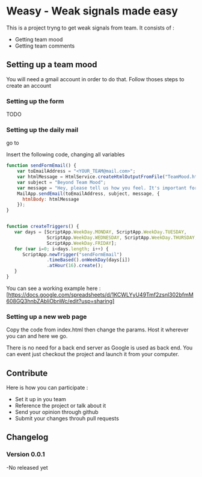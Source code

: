# Weasy - Weak signals made easy
This is a project tryng to get weak signals from team.
It consists of :
 - Getting team mood
 - Getting team comments

## Setting up a team mood
You will need a gmail account in order to do that.
Follow thoses steps to create an account
### Setting up the form

TODO

### Setting up the daily mail

go to 

Insert the following code, changing all variables

```javascript
function sendFormEmail() {
    var toEmailAddress = "<YOUR_TEAM@mail.com>";
    var htmlMessage = HtmlService.createHtmlOutputFromFile("TeamMood.html").getContent();
    var subject = "Beyond Team Mood";
    var message = "Hey, please tell us how you feel. It's important for us to gather this to be able to react properly";
    MailApp.sendEmail(toEmailAddress, subject, message, {
      htmlBody: htmlMessage
    });
}


function createTriggers() {
   var days = [ScriptApp.WeekDay.MONDAY, ScriptApp.WeekDay.TUESDAY,
               ScriptApp.WeekDay.WEDNESDAY, ScriptApp.WeekDay.THURSDAY,                                            
               ScriptApp.WeekDay.FRIDAY];
   for (var i=0; i<days.length; i++) {
      ScriptApp.newTrigger("sendFormEmail")
               .timeBased().onWeekDay(days[i])
               .atHour(16).create();
   }
}
```


You can see a working example here : [https://docs.google.com/spreadsheets/d/1KCWLYyU49Tmf2zsnl302bfmM608GQ3hnbZAbliObnWc/edit?usp=sharing]



### Setting up a new web page
Copy the code from index.html then change the params. Host it wherever you can and here we go.

There is no need for a back end server as Google is used as back end. You can event just checkout the project and launch it from your computer.

## Contribute

Here is how you can participate :
 - Set it up in you team
 - Reference the project or talk about it
 - Send your opinion through github
 - Submit your changes throuh pull requests

## Changelog
### Version 0.0.1
-No released yet
